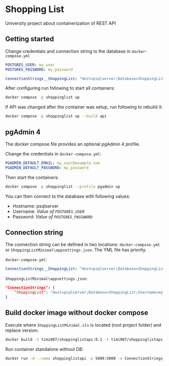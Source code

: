 # Shopping List

University project about containerization of REST API

## Getting started

Change credentials and connection string to the database in `docker-compose.yml`
```yml
POSTGRES_USER: my_user
POSTGRES_PASSWORD: my_password
```
```yml
ConnectionStrings__ShoppingList: "Host=psqlserver;Database=ShoppingList;Username=my_user;Password=my_password"
```

After configuring run following to start all containers:
```bash
docker compose -p shoppinglist up
```


If API was changed after the container was setup, run following to rebuild it:
```bash
docker compose -p shoppinglist up --build api
```

## pgAdmin 4

The docker compose file provides an optional pgAdmin 4 profile.

Change the credentials in `docker-compose.yml`:
```yml
PGADMIN_DEFAULT_EMAIL: my_user@example.com
PGADMIN_DEFAULT_PASSWORD: my_password
```

Then start the containers:
```bash
docker compose -p shoppinglist --profile pgadmin up
```

You can then connect to the database with following values:
- Hostname: psqlserver
- Username: *Value of `POSTGRES_USER`*
- Password: *Value of `POSTGRES_PASSWORD`*

## Connection string

The connection string can be defined in two locations: `docker-compose.yml` or `ShoppingListMinimal\appsettings.json`. The YML file has priority.

`docker-compose.yml`:
```yml
ConnectionStrings__ShoppingList: "Host=psqlserver;Database=ShoppingList;Username=my_user;Password=my_password"
```

`ShoppingListMinimal\appsettings.json`:
```json
"ConnectionStrings": {
    "ShoppingList": "Host=psqlserver;Database=ShoppingList;Username=my_user;Password=my_password"
}
```

## Build docker image without docker compose

Execute where `ShoppingListMinimal.sln` is located (root project folder) and replace version:
```bash
docker build -t timi007/shoppinglistapi:0.1 -t timi007/shoppinglistapi:latest -f .\ShoppingListMinimal\Dockerfile .
```

Run container standalone without DB:
```bash
docker run -d --name shoppinglistapi -p 5000:5000 -e ConnectionStrings__ShoppingList="Host=db_host;Database=ShoppingList;Username=my_user;Password=my_password" timi007/shoppinglistapi:latest
```